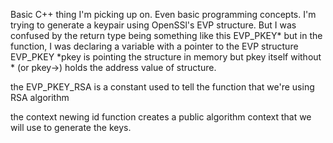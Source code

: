 Basic C++ thing I'm picking up on. Even basic programming concepts. I'm trying to generate a keypair using OpenSSl's EVP structure. 
But I was confused by the return type being something like this EVP_PKEY* but in the function, I was declaring a variable with a pointer to the EVP structure
    EVP_PKEY *pkey is pointing the structure in memory
    but pkey itself without * (or pkey->) holds the address value of structure. 

the EVP_PKEY_RSA is a constant used to tell the function that we're using RSA algorithm

the context newing id function creates a public algorithm context that we will use to generate the keys.

